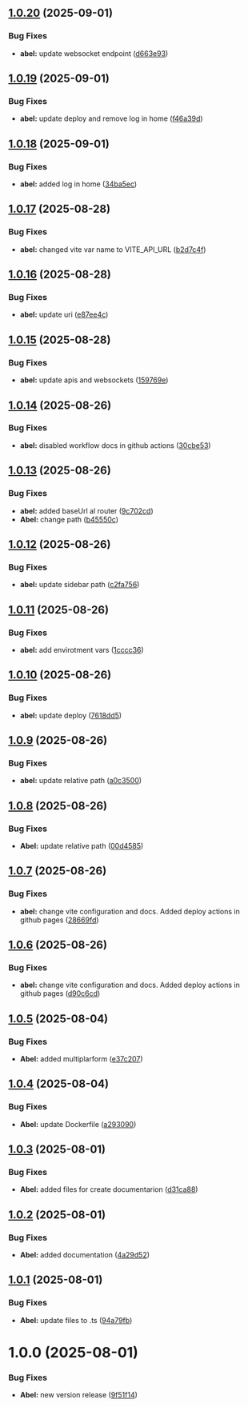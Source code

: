 ## [1.0.20](https://github.com/AbelGRubio/frontend-chat/compare/v1.0.19...v1.0.20) (2025-09-01)


### Bug Fixes

* **abel:** update websocket endpoint ([d663e93](https://github.com/AbelGRubio/frontend-chat/commit/d663e93900554bb8bd76559a64b781ac341939d8))

## [1.0.19](https://github.com/AbelGRubio/frontend-chat/compare/v1.0.18...v1.0.19) (2025-09-01)


### Bug Fixes

* **abel:** update deploy and remove log in home ([f46a39d](https://github.com/AbelGRubio/frontend-chat/commit/f46a39df0d21a550e7296027de9c699c64b0045c))

## [1.0.18](https://github.com/AbelGRubio/frontend-chat/compare/v1.0.17...v1.0.18) (2025-09-01)


### Bug Fixes

* **abel:** added log in home ([34ba5ec](https://github.com/AbelGRubio/frontend-chat/commit/34ba5ecbcbb75558ccd2abe8354f18124a0ccdae))

## [1.0.17](https://github.com/AbelGRubio/frontend-chat/compare/v1.0.16...v1.0.17) (2025-08-28)


### Bug Fixes

* **abel:** changed vite var name to VITE_API_URL ([b2d7c4f](https://github.com/AbelGRubio/frontend-chat/commit/b2d7c4fdd56c0638e343f7e6787d253447298b24))

## [1.0.16](https://github.com/AbelGRubio/frontend-chat/compare/v1.0.15...v1.0.16) (2025-08-28)


### Bug Fixes

* **abel:** update uri ([e87ee4c](https://github.com/AbelGRubio/frontend-chat/commit/e87ee4c80aa8eea669e8f6c69c7326a3d5705f7a))

## [1.0.15](https://github.com/AbelGRubio/frontend-chat/compare/v1.0.14...v1.0.15) (2025-08-28)


### Bug Fixes

* **abel:** update apis and websockets ([159769e](https://github.com/AbelGRubio/frontend-chat/commit/159769e0c38b5f72e9bb051097363a8c8b791871))

## [1.0.14](https://github.com/AbelGRubio/frontend-chat/compare/v1.0.13...v1.0.14) (2025-08-26)


### Bug Fixes

* **abel:** disabled workflow docs in github actions ([30cbe53](https://github.com/AbelGRubio/frontend-chat/commit/30cbe53ca0c96e84f855e63b90aaea1c6440c1c8))

## [1.0.13](https://github.com/AbelGRubio/frontend-chat/compare/v1.0.12...v1.0.13) (2025-08-26)


### Bug Fixes

* **abel:** added baseUrl al router ([9c702cd](https://github.com/AbelGRubio/frontend-chat/commit/9c702cd3cf969e33581db5c6910a9a32f40de20e))
* **Abel:** change path ([b45550c](https://github.com/AbelGRubio/frontend-chat/commit/b45550c2a5517c46d263fd0933f4e2dc9f5161c7))

## [1.0.12](https://github.com/AbelGRubio/frontend-chat/compare/v1.0.11...v1.0.12) (2025-08-26)


### Bug Fixes

* **abel:** update sidebar path ([c2fa756](https://github.com/AbelGRubio/frontend-chat/commit/c2fa7568aa6f882d1516787d340da576c9e5ff8d))

## [1.0.11](https://github.com/AbelGRubio/frontend-chat/compare/v1.0.10...v1.0.11) (2025-08-26)


### Bug Fixes

* **abel:** add envirotment vars ([1cccc36](https://github.com/AbelGRubio/frontend-chat/commit/1cccc3633e1da14889bd445ce0299f20f5226b82))

## [1.0.10](https://github.com/AbelGRubio/frontend-chat/compare/v1.0.9...v1.0.10) (2025-08-26)


### Bug Fixes

* **abel:** update deploy ([7618dd5](https://github.com/AbelGRubio/frontend-chat/commit/7618dd5dbfcb44d39a1aef3b4db52fd64f52fa99))

## [1.0.9](https://github.com/AbelGRubio/frontend-chat/compare/v1.0.8...v1.0.9) (2025-08-26)


### Bug Fixes

* **abel:** update relative path ([a0c3500](https://github.com/AbelGRubio/frontend-chat/commit/a0c3500b4a59ec610a344c259a0ef39ba7d14132))

## [1.0.8](https://github.com/AbelGRubio/frontend-chat/compare/v1.0.7...v1.0.8) (2025-08-26)


### Bug Fixes

* **Abel:** update relative path ([00d4585](https://github.com/AbelGRubio/frontend-chat/commit/00d4585564a4b570cc8c5dadeedb0252a0618124))

## [1.0.7](https://github.com/AbelGRubio/frontend-chat/compare/v1.0.6...v1.0.7) (2025-08-26)


### Bug Fixes

* **abel:** change vite configuration and docs. Added deploy actions in github pages ([28669fd](https://github.com/AbelGRubio/frontend-chat/commit/28669fda0d9366274b31bc3eb4f5845c71179a9c))

## [1.0.6](https://github.com/AbelGRubio/frontend-chat/compare/v1.0.5...v1.0.6) (2025-08-26)


### Bug Fixes

* **abel:** change vite configuration and docs. Added deploy actions in github pages ([d90c6cd](https://github.com/AbelGRubio/frontend-chat/commit/d90c6cd6774dbee22c2021bf5328b8e7b8430aa1))

## [1.0.5](https://github.com/AbelGRubio/frontend-chat/compare/v1.0.4...v1.0.5) (2025-08-04)


### Bug Fixes

* **Abel:** added multiplarform ([e37c207](https://github.com/AbelGRubio/frontend-chat/commit/e37c207115c48182efa413058e2840095d440262))

## [1.0.4](https://github.com/AbelGRubio/frontend-chat/compare/v1.0.3...v1.0.4) (2025-08-04)


### Bug Fixes

* **Abel:** update Dockerfile ([a293090](https://github.com/AbelGRubio/frontend-chat/commit/a2930908bd1718cc342a589587e0359cd6bc9120))

## [1.0.3](https://github.com/AbelGRubio/frontend-chat/compare/v1.0.2...v1.0.3) (2025-08-01)


### Bug Fixes

* **Abel:** added files for create documentarion ([d31ca88](https://github.com/AbelGRubio/frontend-chat/commit/d31ca889a14975d3dad6621911553649474f3817))

## [1.0.2](https://github.com/AbelGRubio/frontend-chat/compare/v1.0.1...v1.0.2) (2025-08-01)


### Bug Fixes

* **Abel:** added documentation ([4a29d52](https://github.com/AbelGRubio/frontend-chat/commit/4a29d52ba6d84b6f271c91deff5f9c177a08c255))

## [1.0.1](https://github.com/AbelGRubio/frontend-chat/compare/v1.0.0...v1.0.1) (2025-08-01)


### Bug Fixes

* **Abel:** update files to .ts ([94a79fb](https://github.com/AbelGRubio/frontend-chat/commit/94a79fb2b79fd1c18d40ec9eeb8377e87e00aa93))

# 1.0.0 (2025-08-01)


### Bug Fixes

* **Abel:** new version release ([9f51f14](https://github.com/AbelGRubio/frontend-chat/commit/9f51f149b641144c65d432a308a36ead73d5d879))
